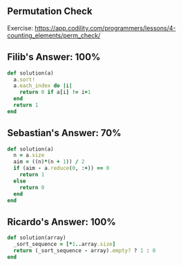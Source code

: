 ## Permutation Check

Exercise: https://app.codility.com/programmers/lessons/4-counting_elements/perm_check/

## Filib's Answer: 100%

```ruby
def solution(a)
  a.sort!
  a.each_index do |i|
    return 0 if a[i] != i+1
  end
  return 1
end
```

## Sebastian's Answer: 70%

```ruby
def solution(a)
  n = a.size
  aim = ((n)*(n + 1)) / 2
  if (aim - a.reduce(0, :+)) == 0
    return 1
  else
    return 0
  end
end
```

## Ricardo's Answer: 100%

```ruby
def solution(array)
  _sort_sequence = [*1..array.size]
  return (_sort_sequence - array).empty? ? 1 : 0
end
```

